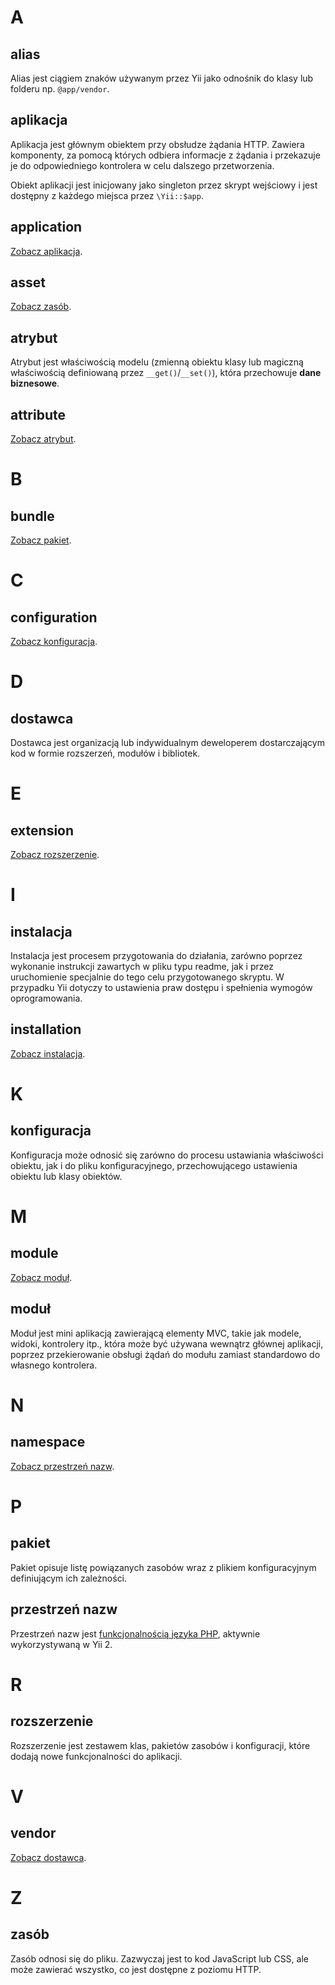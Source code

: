 # A

## alias

Alias jest ciągiem znaków używanym przez Yii jako odnośnik do klasy lub folderu np. `@app/vendor`.

## aplikacja

Aplikacja jest głównym obiektem przy obsłudze żądania HTTP. Zawiera komponenty, za pomocą których odbiera informacje z żądania i przekazuje je do odpowiedniego kontrolera w celu dalszego przetworzenia.

Obiekt aplikacji jest inicjowany jako singleton przez skrypt wejściowy i jest dostępny z każdego miejsca przez `\Yii::$app`.

## application

[Zobacz aplikacja](#aplikacja).

## asset

[Zobacz zasób](#zasób).

## atrybut

Atrybut jest właściwością modelu (zmienną obiektu klasy lub magiczną właściwością definiowaną przez `__get()`/`__set()`), która przechowuje **dane biznesowe**.

## attribute

[Zobacz atrybut](#atrybut).

# B

## bundle

[Zobacz pakiet](#pakiet).

# C

## configuration

[Zobacz konfiguracja](#konfiguracja).

# D

## dostawca

Dostawca jest organizacją lub indywidualnym deweloperem dostarczającym kod w formie rozszerzeń, modułów i bibliotek.

# E

## extension

[Zobacz rozszerzenie](#rozszerzenie).

# I

## instalacja

Instalacja jest procesem przygotowania do działania, zarówno poprzez wykonanie instrukcji zawartych w pliku typu readme, jak i przez uruchomienie specjalnie do tego celu 
przygotowanego skryptu. W przypadku Yii dotyczy to ustawienia praw dostępu i spełnienia wymogów oprogramowania.

## installation

[Zobacz instalacja](#instalacja).

# K

## konfiguracja

Konfiguracja może odnosić się zarówno do procesu ustawiania właściwości obiektu, jak i do pliku konfiguracyjnego, przechowującego ustawienia obiektu lub klasy obiektów.

# M

## module

[Zobacz moduł](#moduł).

## moduł

Moduł jest mini aplikacją zawierającą elementy MVC, takie jak modele, widoki, kontrolery itp., która może być używana wewnątrz głównej aplikacji, poprzez przekierowanie obsługi 
żądań do modułu zamiast standardowo do własnego kontrolera.

# N

## namespace

[Zobacz przestrzeń nazw](#przestrzeń-nazw).

# P

## pakiet

Pakiet opisuje listę powiązanych zasobów wraz z plikiem konfiguracyjnym definiującym ich zależności.

## przestrzeń nazw

Przestrzeń nazw jest [funkcjonalnością języka PHP](http://php.net/manual/pl/language.namespaces.php), aktywnie wykorzystywaną w Yii 2.

# R

## rozszerzenie

Rozszerzenie jest zestawem klas, pakietów zasobów i konfiguracji, które dodają nowe funkcjonalności do aplikacji.

# V

## vendor

[Zobacz dostawca](#dostawca).

# Z

## zasób

Zasób odnosi się do pliku. Zazwyczaj jest to kod JavaScript lub CSS, ale może zawierać wszystko, co jest dostępne z poziomu HTTP.